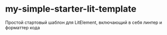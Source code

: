 # my-simple-starter-lit-template
Простой стартовый шаблон для LitElement, включающий в себя линтер и форматтер кода
